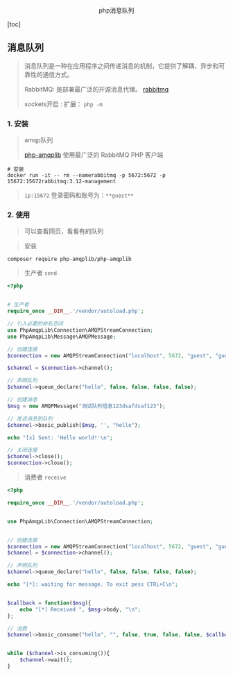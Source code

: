<center>php消息队列</center>





[toc]







## 消息队列

> 消息队列是一种在应用程序之间传递消息的机制，它提供了解耦、异步和可靠性的通信方式。
>
> RabbitMQ: 是部署最广泛的开源消息代理。 [rabbitmq](https://www.rabbitmq.com/)
>
> sockets开启 : 扩展： `php -m`





### 1. 安装

> amqp队列
>
> [php-amqplib](https://github.com/php-amqplib/php-amqplib) 使用最广泛的 RabbitMQ PHP 客户端

```shell
# 安装
docker run -it -- rm --namerabbitmq -p 5672:5672 -p 15672:15672rabbitmq:3.12-management
```

> `ip:15672`  登录密码和账号为：` **guest** `





### 2. 使用

> 可以查看网页，看看有的队列

> 安装

```shell
composer require php-amqplib/php-amqplib
```

> 生产者 `send`

```php
<?php


# 生产者
require_once __DIR__.'/vendor/autoload.php';

// 引入必要的命名空间
use PhpAmqpLib\Connection\AMQPStreamConnection;
use PhpAmqpLib\Message\AMQPMessage;

// 创建连接
$connection = new AMQPStreamConnection("localhost", 5672, "guest", "guest");

$channel = $connection->channel();

// 声明队列
$channel->queue_declare("hello", false, false, false, false);

// 创建消息
$msg = new AMQPMessage("测试队列信息123dsafdsaf123");

// 发送消息到队列
$channel->basic_publish($msg, '', "hello");

echo "[x] Sent: 'Hello world!'\n";

// 关闭连接
$channel->close();
$connection->close();

```

> 消费者 `receive`

```php
<?php

require_once __DIR__.'/vendor/autoload.php';


use PhpAmqpLib\Connection\AMQPStreamConnection;


// 创建连接
$connection = new AMQPStreamConnection("localhost", 5672, "guest", "guest");
$channel = $connection->channel();

// 声明队列
$channel->queue_declare("hello", false, false, false, false);

echo "[*]: waiting for message. To exit pess CTRL+C\n";


$callback = function($msg){
    echo "[*] Received ", $msg->body, "\n";
};

// 消费
$channel->basic_consume("hello", "", false, true, false, false, $callback);


while ($channel->is_consuming()){
    $channel->wait();
}
```













